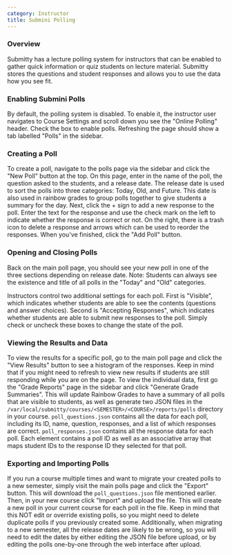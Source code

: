 ```yaml
---
category: Instructor
title: Submini Polling
---
```


### Overview 

Submitty has a lecture polling system for instructors that can be enabled to gather quick information or quiz students on lecture material. Submitty stores the questions and student responses and allows you to use the data how you see fit.

### Enabling Submini Polls

By default, the polling system is disabled. To enable it, the instructor user navigates to Course Settings and scroll down you see the "Online Polling" header. Check the box to enable polls. Refreshing the page should show a tab labelled "Polls" in the sidebar.


### Creating a Poll

To create a poll, navigate to the polls page via the sidebar and click the "New Poll" button at the top. On this page, enter in the name of the poll, the question asked to the students, and a release date. The release date is used to sort the polls into three categories: Today, Old, and Future. This date is also used in rainbow grades to group polls together to give students a summary for the day. Next, click the + sign to add a new response to the poll. Enter the text for the response and use the check mark on the left to indicate whether the response is correct or not. On the right, there is a trash icon to delete a response and arrows which can be used to reorder the responses. When you've finished, click the "Add Poll" button.

### Opening and Closing Polls

Back on the main poll page, you should see your new poll in one of the three sections depending on release date.  Note: Students can always see the existence and title of all polls in the "Today" and "Old" categories.  

Instructors control two additional settings for each poll. First is "Visible", which indicates whether students are able to see the contents (questions and answer choices).  Second is "Accepting Responses", which indicates whether students are able to submit new responses to the poll. Simply check or uncheck these boxes to change the state of the poll.

### Viewing the Results and Data

To view the results for a specific poll, go to the main poll page and click the "View Results" button to see a histogram of the responses. Keep in mind that if you might need to refresh to view new results if students are still responding while you are on the page. To view the individual data, first go the "Grade Reports" page in the sidebar and click "Generate Grade Summaries". This will update Rainbow Grades to have a summary of all polls that are visible to students, as well as generate two JSON files in the `/var/local/submitty/courses/<SEMESTER>/<COURSE>/reports/polls` directory in your course. `poll_questions.json` contains all the data for each poll, including its ID, name, question, responses, and a list of which responses are correct. `poll_responses.json` contains all the response data for each poll. Each element contains a poll ID as well as an associative array that maps student IDs to the response ID they selected for that poll.

### Exporting and Importing Polls

If you run a course multiple times and want to migrate your created polls to a new semester, simply visit the main polls page and click the "Export" button. This will download the `poll_questions.json` file mentioned earlier. Then, in your new course click "Import" and upload the file. This will create a new poll in your current course for each poll in the file. Keep in mind that this NOT edit or override existing polls, so you might need to delete duplicate polls if you previously created some. Additionally, when migrating to a new semester, all the release dates are likely to be wrong, so you will need to edit the dates by either editing the JSON file before upload, or by editing the polls one-by-one through the web interface after upload.
